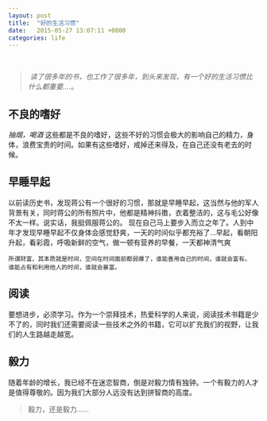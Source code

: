 ```yaml
---
layout: post
title:  "好的生活习惯"
date:   2015-05-27 13:07:11 +0800
categories: life
---
```


&nbsp;&nbsp;&nbsp;

>  &nbsp;*读了很多年的书，也工作了很多年，到头来发现，有一个好的生活习惯比什么都重要....*。



##  不良的嗜好

*抽烟，喝酒* 这些都是不良的嗜好，这些不好的习惯会极大的影响自己的精力，身体，浪费宝贵的时间。如果有这些嗜好，戒掉还来得及，在自己还没有老去的时候。

## 早睡早起

以前读历史书，发现蒋公有一个很好的习惯，那就是早睡早起，这当然与他的军人背景有关，同时蒋公的所有照片中，他都是精神抖擞，衣着整洁的，这与毛公好像不太一样。说实话，我挺佩服蒋公的。
现在自己马上要步入而立之年了。人到中年才发现早睡早起不仅身体会感觉舒爽，一天的时间似乎都充裕了...早起，看朝阳升起，看彩霞，呼吸新鲜的空气，做一顿有营养的早餐，一天都神清气爽

	所谓财富，其本质就是时间，空间在时间面前都弱爆了，谁能善用自己的时间，谁就会富有。
	谁能占有和利用他人的时间，谁就会暴富。


## 阅读

要想进步，必须学习。作为一个崇拜技术，热爱科学的人来说，阅读技术书籍是少不了的，同时我们还需要阅读一些技术之外的书籍，它可以扩充我们的视野，让我们的人生路越走越宽。

## 毅力

随着年龄的增长，我已经不在迷恋智商，倒是对毅力情有独钟。一个有毅力的人才是值得尊敬的。因为我们大部分人远没有达到拼智商的高度。

> 毅力，还是毅力......







